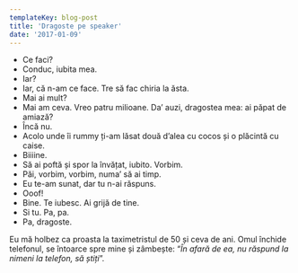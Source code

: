 ```yaml
---
templateKey: blog-post
title: 'Dragoste pe speaker'
date: '2017-01-09'
---
```


- Ce faci?
- Conduc, iubita mea.
- Iar?
- Iar, că n-am ce face. Tre să fac chiria la ăsta.
- Mai ai mult?
- Mai am ceva. Vreo patru milioane. Da’ auzi, dragostea mea: ai păpat de amiază?
- Încă nu.
- Acolo unde îi rummy ți-am lăsat două d’alea cu cocos și o plăcintă cu caise.
- Biiiine.
- Să ai poftă și spor la învățat, iubito. Vorbim.
- Păi, vorbim, vorbim, numa’ să ai timp.
- Eu te-am sunat, dar tu n-ai răspuns.
- Ooof!
- Bine. Te iubesc. Ai grijă de tine.
- Si tu. Pa, pa.
- Pa, dragoste.

Eu mă holbez ca proasta la taximetristul de 50 și ceva de ani. Omul închide telefonul, se întoarce spre mine și zâmbește: “_În afară de ea, nu răspund la nimeni la telefon, să știți_”.
